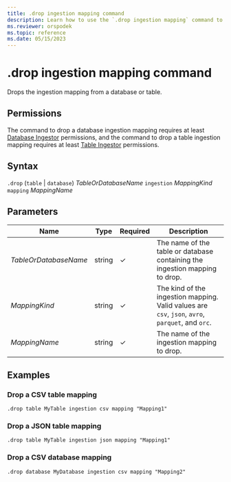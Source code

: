 ```yaml
---
title: .drop ingestion mapping command
description: Learn how to use the `.drop ingestion mapping` command to drop the ingestion mapping from a table or a database.
ms.reviewer: orspodek
ms.topic: reference
ms.date: 05/15/2023
---
```

# .drop ingestion mapping command

Drops the ingestion mapping from a database or table.

## Permissions

The command to drop a database ingestion mapping requires at least [Database Ingestor](access-control/role-based-access-control.md) permissions, and the command to drop a table ingestion mapping requires at least [Table Ingestor](access-control/role-based-access-control.md) permissions.

## Syntax

`.drop` (`table` | `database`) *TableOrDatabaseName* `ingestion` *MappingKind*  `mapping` *MappingName*

## Parameters

|Name|Type|Required|Description|
|--|--|--|--|
|*TableOrDatabaseName*|string|&check;|The name of the table or database containing the ingestion mapping to drop.|
|*MappingKind*|string|&check;|The kind of the ingestion mapping. Valid values are `csv`, `json`, `avro`, `parquet`, and `orc`.|
|*MappingName*|string|&check;|The name of the ingestion mapping to drop.|

## Examples

### Drop a CSV table mapping

```kusto
.drop table MyTable ingestion csv mapping "Mapping1" 
```

### Drop a JSON table mapping

```kusto
.drop table MyTable ingestion json mapping "Mapping1" 
```

### Drop a CSV database mapping

```kusto
.drop database MyDatabase ingestion csv mapping "Mapping2" 
```
